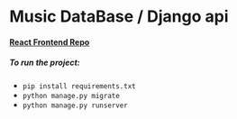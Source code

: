 # Music DataBase / Django api

#### [React Frontend Repo](https://github.com/AyahRamahi/music-web)


##### To run the project:

* `pip install requirements.txt`
* `python manage.py migrate`
*  `python manage.py runserver`

